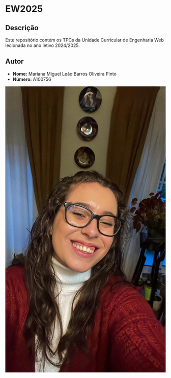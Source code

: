 # EW2025

## Descrição

Este repositório contém os TPCs da Unidade Curricular de Engenharia Web lecionada no ano letivo 2024/2025.

## Autor

- **Nome:** Mariana Miguel Leão Barros Oliveira Pinto
- **Número:** A100756

![A100756 - Mariana Pinto](a100756.jpeg)
